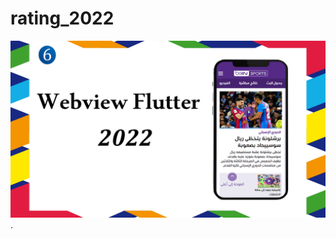 # rating_2022
<div>
 <img src="https://github.com/Eng-Mohamed-Elsayed/Flutter-WebView-2022/blob/master/assets/cover/1.jpg" >
   
  </div>.
